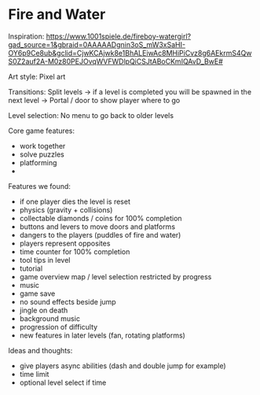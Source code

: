 # Fire and Water

Inspiration: https://www.1001spiele.de/fireboy-watergirl?gad_source=1&gbraid=0AAAAADgnin3oS_mW3xSaHI-OY6p9Ce8ub&gclid=CjwKCAjwk8e1BhALEiwAc8MHiPiCvz8g6AEkrmS4QwS0Z2auf2A-M0z80PEJOvqWVFWDlpQiCSJtABoCKmIQAvD_BwE#

Art style: Pixel art

Transitions:
Split levels -> if a level is completed you will be spawned in the next level -> Portal / door to show player where to go

Level selection: No menu to go back to older levels

Core game features: 
- work together
- solve puzzles
- platforming
- 

Features we found:
- if one player dies the level is reset
- physics (gravity + collisions)
- collectable diamonds / coins for 100% completion
- buttons and levers to move doors and platforms
- dangers to the players (puddles of fire and water)
- players represent opposites
- time counter for 100% completion
- tool tips in level
- tutorial
- game overview map / level selection restricted by progress
- music
- game save
- no sound effects beside jump
- jingle on death
- background music
- progression of difficulty
- new features in later levels (fan, rotating platforms)

Ideas and thoughts:
- give players async abilities (dash and double jump for example)
- time limit
- optional level select if time



